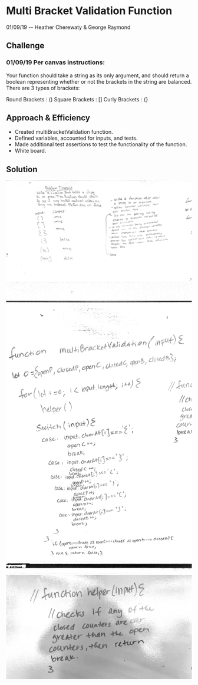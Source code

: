 # Multi Bracket Validation Function
01/09/19 -- Heather Cherewaty & George Raymond


## Challenge
### 01/09/19 Per canvas instructions:  

Your function should take a string as its only argument, and should return a boolean representing whether or not the brackets in the string are balanced. There are 3 types of brackets:

Round Brackets : ()
Square Brackets : []
Curly Brackets : {} 

## Approach & Efficiency

* Created multiBracketValidation function.
* Defined variables, accounted for inputs, and tests.
* Made additional test assertions to test the functionality of the function.
* White board.

## Solution
![multiBracketValidation Image #1](multiBracketValidation_1.jpeg)
![multiBracketValidation Image #2](multiBracketValidation_2.jpeg)
![multiBracketValidation Image #3](multiBracketValidation_3.jpeg)